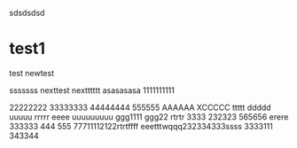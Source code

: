 


sdsdsdsd

# test1
test
newtest

sssssss
nexttest
nextttttt
asasasasa
1111111111

22222222
33333333
44444444
555555
AAAAAA
XCCCCC
ttttt
ddddd
uuuuu
rrrrr
eeee
uuuuuuuuu
ggg1111
ggg22
rtrtr
3333
232323
565656
erere
333333
444
555
77711112122rtrtffff
eeetttwqqq232334333ssss
3333111
343344
